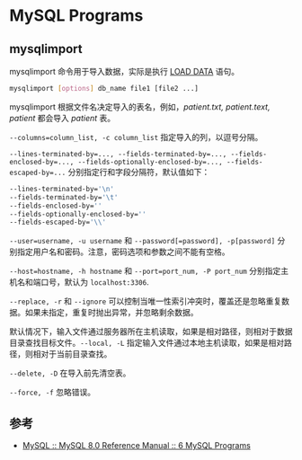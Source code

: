 # MySQL Programs

## mysqlimport

mysqlimport 命令用于导入数据，实际是执行 [LOAD DATA](./sql/dml.md#load-data) 语句。

```sh
mysqlimport [options] db_name file1 [file2 ...]
```

mysqlimport 根据文件名决定导入的表名，例如，_patient.txt, patient.text, patient_ 都会导入 _patient_ 表。

`--columns=column_list, -c column_list` 指定导入的列，以逗号分隔。

`--lines-terminated-by=..., --fields-terminated-by=..., --fields-enclosed-by=..., --fields-optionally-enclosed-by=..., --fields-escaped-by=...` 分别指定行和字段分隔符，默认值如下：

```sh
--lines-terminated-by='\n'
--fields-terminated-by='\t'
--fields-enclosed-by=''
--fields-optionally-enclosed-by=''
--fields-escaped-by='\\'
```

`--user=username, -u username` 和 `--password[=password], -p[password]` 分别指定用户名和密码。注意，密码选项和参数之间不能有空格。

`--host=hostname, -h hostname` 和 `--port=port_num, -P port_num` 分别指定主机名和端口号，默认为 `localhost:3306`.

`--replace, -r` 和 `--ignore` 可以控制当唯一性索引冲突时，覆盖还是忽略重复数据。如果未指定，重复时抛出异常，并忽略剩余数据。

默认情况下，输入文件通过服务器所在主机读取，如果是相对路径，则相对于数据目录查找目标文件。`--local, -L` 指定输入文件通过本地主机读取，如果是相对路径，则相对于当前目录查找。

`--delete, -D` 在导入前先清空表。

`--force, -f` 忽略错误。

## 参考

- [MySQL :: MySQL 8.0 Reference Manual :: 6 MySQL Programs](https://dev.mysql.com/doc/refman/8.0/en/programs.html)

